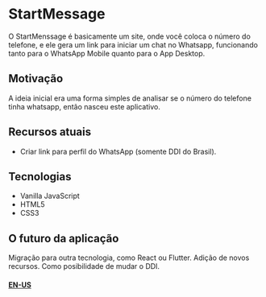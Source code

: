# StartMessage
O StartMenssage é basicamente um site, onde você coloca o número do telefone, e ele gera um link para iniciar um chat no Whatsapp, funcionando tanto para o WhatsApp Mobile quanto para o App Desktop.

## Motivação
A ideia inicial era uma forma simples de analisar se o número do telefone tinha whatsapp, então nasceu este aplicativo.

## Recursos atuais
 - Criar link para perfil do WhatsApp (somente DDI do Brasil).
 
## Tecnologias
 - Vanilla JavaScript
 - HTML5
 - CSS3

## O futuro da aplicação
Migração para outra tecnologia, como React ou Flutter.
Adição de novos recursos. Como posibilidade de mudar o DDI.

#### [EN-US](README.md)
